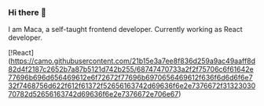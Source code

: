 ### Hi there :full_moon_with_face:

I am Maca, a self-taught frontend developer. 
Currently working as React developer. 

[!React]
(https://camo.githubusercontent.com/21b15e3a7ee8f836d259a9ac49aaff8d82d4f2187c2652b7a87b5121d742b255/68747470733a2f2f75706c6f61642e77696b696d656469612e6f72672f77696b6970656469612f636f6d6d6f6e732f7468756d622f612f61372f52656163742d69636f6e2e7376672f3132303070782d52656163742d69636f6e2e7376672e706e67)

